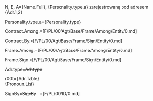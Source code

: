 N, E, A={Name.Full}, {Personality.type.a} zarejestrowaną pod adresem {Adr.1,2}

Personality.type.a={Personality.type}

Contract.Among.=[F/PL/00/Agt/Base/Frame/Among/Entity/0.md]

Contract.By.=[F/PL/00/Agt/Base/Frame/Sign/Entity/0.md]

Frame.Among.=[F/PL/00/Agt/Base/Frame/Among/Entity/0.md]

Frame.Sign.=[F/PL/00/Agt/Base/Frame/Sign/Entity/0.md]

Adr.type=<del>Adr.type</del>

r00t={Adr.Table}<br>{Pronoun.List}

SignBy=<del>SignBy</del>
 
=[F/PL/00/ID/0.md]